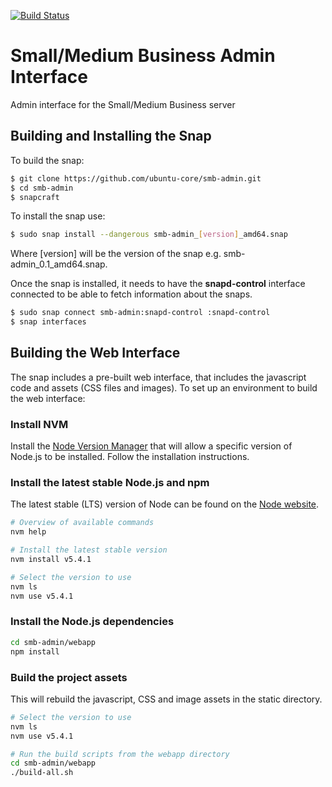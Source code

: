 [![Build Status][travis-image]][travis-url]
# Small/Medium Business Admin Interface

Admin interface for the Small/Medium Business server

## Building and Installing the Snap
To build the snap:

```bash
$ git clone https://github.com/ubuntu-core/smb-admin.git
$ cd smb-admin
$ snapcraft
```

To install the snap use:
```bash
$ sudo snap install --dangerous smb-admin_[version]_amd64.snap
```

Where [version] will be the version of the snap e.g. smb-admin_0.1_amd64.snap.

Once the snap is installed, it needs to have the __snapd-control__ interface connected to be able to fetch 
information about the snaps.
```bash
$ sudo snap connect smb-admin:snapd-control :snapd-control
$ snap interfaces
```

## Building the Web Interface
The snap includes a pre-built web interface, that includes the javascript code and assets (CSS files and images).
To set up an environment to build the web interface:

### Install NVM
Install the [Node Version Manager](https://github.com/creationix/nvm) that will allow a specific
version of Node.js to be installed. Follow the installation instructions.

### Install the latest stable Node.js and npm
The latest stable (LTS) version of Node can be found on the [Node website](nodejs.org).
```bash
# Overview of available commands
nvm help

# Install the latest stable version
nvm install v5.4.1

# Select the version to use
nvm ls
nvm use v5.4.1
```

### Install the Node.js dependencies
```bash
cd smb-admin/webapp
npm install
```

### Build the project assets
This will rebuild the javascript, CSS and image assets in the static directory.
```bash
# Select the version to use
nvm ls
nvm use v5.4.1

# Run the build scripts from the webapp directory
cd smb-admin/webapp
./build-all.sh
```


[travis-image]: https://travis-ci.org/ubuntu-core/smb-admin.svg?branch=master
[travis-url]: https://travis-ci.org/ubuntu-core/smb-admin
